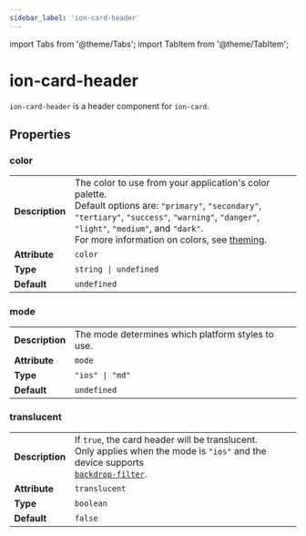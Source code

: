 ```yaml
---
sidebar_label: 'ion-card-header'
---
```


import Tabs from '@theme/Tabs';
import TabItem from '@theme/TabItem';

# ion-card-header

`ion-card-header` is a header component for `ion-card`.

## Properties

### color

|                 |                                                                                                                                                                                                                                                                                  |
| --------------- | -------------------------------------------------------------------------------------------------------------------------------------------------------------------------------------------------------------------------------------------------------------------------------- |
| **Description** | The color to use from your application's color palette.<br />Default options are: `"primary"`, `"secondary"`, `"tertiary"`, `"success"`, `"warning"`, `"danger"`, `"light"`, `"medium"`, and `"dark"`.<br />For more information on colors, see [theming](../theming/basics.md). |
| **Attribute**   | `color`                                                                                                                                                                                                                                                                          |
| **Type**        | `string \| undefined`                                                                                                                                                                                                                                                            |
| **Default**     | `undefined`                                                                                                                                                                                                                                                                      |

### mode

|                 |                                                   |
| --------------- | ------------------------------------------------- |
| **Description** | The mode determines which platform styles to use. |
| **Attribute**   | `mode`                                            |
| **Type**        | `"ios" \| "md"`                                   |
| **Default**     | `undefined`                                       |

### translucent

|                 |                                                                                                                                                                                                                                      |
| --------------- | ------------------------------------------------------------------------------------------------------------------------------------------------------------------------------------------------------------------------------------ |
| **Description** | If `true`, the card header will be translucent.<br />Only applies when the mode is `"ios"` and the device supports<br />[`backdrop-filter`](https://developer.mozilla.org/en-US/docs/Web/CSS/backdrop-filter#Browser_compatibility). |
| **Attribute**   | `translucent`                                                                                                                                                                                                                        |
| **Type**        | `boolean`                                                                                                                                                                                                                            |
| **Default**     | `false`                                                                                                                                                                                                                              |

